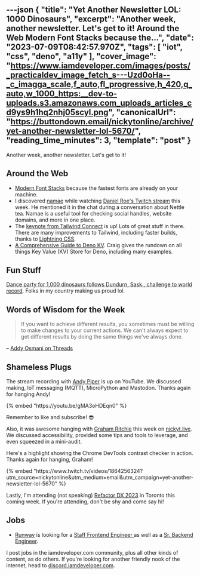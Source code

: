 ---json
{
  "title": "Yet Another Newsletter LOL: 1000 Dinosaurs",
  "excerpt": "Another week, another newsletter. Let's get to it!  Around the Web    Modern Font Stacks because the...",
  "date": "2023-07-09T08:42:57.970Z",
  "tags": [
    "iot",
    "css",
    "deno",
    "a11y"
  ],
  "cover_image": "https://www.iamdeveloper.com/images/posts/_practicaldev_image_fetch_s---Uzd0oHa--_c_imagga_scale,f_auto,fl_progressive,h_420,q_auto,w_1000_https:__dev-to-uploads.s3.amazonaws.com_uploads_articles_cd9ys9h1hq2nhj05scyl.png",
  "canonicalUrl": "https://buttondown.email/nickytonline/archive/yet-another-newsletter-lol-5670/",
  "reading_time_minutes": 3,
  "template": "post"
}
---

<p>Another week, another newsletter. Let's get to it!</p>
<h2>Around the Web</h2>
<ul>
<li><a href="https://modernfontstacks.com/?utm_source=nickytonline&amp;utm_medium=email&amp;utm_campaign=yet-another-newsletter-lol-5670" target="_blank">Modern Font Stacks</a> because the fastest fonts are already on your machine.</li>
<li>I discovered <a href="https://namae.dev/?utm_source=nickytonline&amp;utm_medium=email&amp;utm_campaign=yet-another-newsletter-lol-5670" target="_blank">namae</a> while watching <a href="https://www.twitch.tv/danielroe?utm_source=nickytonline&amp;utm_medium=email&amp;utm_campaign=yet-another-newsletter-lol-5670" target="_blank">Daniel Roe's Twitch stream</a> this week. He mentioned it in the chat during a conversation about Nettle tea. Namae is a useful tool for checking social handles, website domains, and more in one place.</li>
<li>The <a href="https://www.youtube.com/watch?v=CLkxRnRQtDE&amp;utm_source=nickytonline&amp;utm_medium=email&amp;utm_campaign=yet-another-newsletter-lol-5670" target="_blank">keynote from Tailwind Connect</a> is up! Lots of great stuff in there. There are many improvements to Tailwind, including faster builds, thanks to <a href="https://lightningcss.dev/?utm_source=nickytonline&amp;utm_medium=email&amp;utm_campaign=yet-another-newsletter-lol-5670" target="_blank">Lightning CSS</a>.</li>
<li><a href="https://deno-blog.com/A_Comprehensive_Guide_to_Deno_KV.2023-06-30?utm_source=nickytonline&amp;utm_medium=email&amp;utm_campaign=yet-another-newsletter-lol-5670" target="_blank">A Comprehensive Guide to Deno KV</a>. Craig gives the rundown on all things Key Value (KV) Store for Deno, including many examples.</li>
</ul>
<h2>Fun Stuff</h2>
<p><a href="https://www.cbc.ca/news/canada/saskatchewan/dundurn-dinosaur-organizer-happy-with-turnout-1.6895649?utm_source=nickytonline&amp;utm_medium=email&amp;utm_campaign=yet-another-newsletter-lol-5670" target="_blank">Dance party for 1,000 dinosaurs follows Dundurn, Sask., challenge to world record</a>. Folks in my country making us proud lol.</p>
<h2>Words of Wisdom for the Week</h2>
<blockquote>
<p>If you want to achieve different results, you sometimes must be willing to make changes to your current actions. We can't always expect to get different results by doing the same things we've always done. </p>
</blockquote>
<p>– <a href="https://www.threads.net/t/CuXKqqNrdYM/?igshid=MzRlODBiNWFlZA%3D%3D&amp;utm_source=nickytonline&amp;utm_medium=email&amp;utm_campaign=yet-another-newsletter-lol-5670" target="_blank">Addy Osmani on Threads</a></p>
<h2>Shameless Plugs</h2>
<p>The stream recording with <a href="https://andypiper.me/?utm_source=nickytonline&amp;utm_medium=email&amp;utm_campaign=yet-another-newsletter-lol-5670" target="_blank">Andy Piper</a> is up on YouTube. We discussed making, IoT messaging (MQTT), MicroPython and Mastodon. Thanks again for hanging Andy!</p>{% embed "https://youtu.be/gMA3oHDEqn0" %}
<p>Remember to like and subscribe! 😎</p>
<p>Also, it was awesome hanging with <a href="https://grahamthe.dev/?utm_source=nickytonline&amp;utm_medium=email&amp;utm_campaign=yet-another-newsletter-lol-5670" target="_blank">Graham Ritchie</a> this week on <a href="https://nickytlive?utm_source=nickytonline&amp;utm_medium=email&amp;utm_campaign=yet-another-newsletter-lol-5670" target="_blank">nickyt.live</a>. We discussed accessibility, provided some tips and tools to leverage, and even squeezed in a mini-audit.</p>
<p>Here's a highlight showing the Chrome DevTools contrast checker in action. Thanks again for hanging, Graham!</p>{% embed "https://www.twitch.tv/videos/1864256324?utm_source=nickytonline&amp;utm_medium=email&amp;utm_campaign=yet-another-newsletter-lol-5670" %}
<p>Lastly, I'm attending (not speaking) <a href="https://www.refactorconf.com?utm_source=nickytonline&amp;utm_medium=email&amp;utm_campaign=yet-another-newsletter-lol-5670" target="_blank">Refactor DX 2023</a> in Toronto this coming week. If you're attending, don't be shy and come say hi!</p>
<h2>Jobs</h2>
<ul>
<li><a href="https://runwayml.com/?utm_source=nickytonline&amp;utm_medium=email&amp;utm_campaign=yet-another-newsletter-lol-5670" target="_blank">Runway</a> is looking for a <a href="https://boards.greenhouse.io/runwayml/jobs/4241587005?utm_source=nickytonline&amp;utm_medium=email&amp;utm_campaign=yet-another-newsletter-lol-5670" target="_blank">Staff Frontend Engineer </a> as well as a <a href="https://boards.greenhouse.io/runwayml/jobs/4015509005?utm_source=nickytonline&amp;utm_medium=email&amp;utm_campaign=yet-another-newsletter-lol-5670" target="_blank">Sr. Backend Engineer</a>.</li>
</ul>
<p>I post jobs in the iamdeveloper.com community, plus all other kinds of content, as do others. If you're looking for another friendly nook of the internet, head to <a href="https://discord.iamdeveloper.com?utm_source=nickytonline&amp;utm_medium=email&amp;utm_campaign=yet-another-newsletter-lol-5670" target="_blank">discord.iamdeveloper.com</a>.</p>
